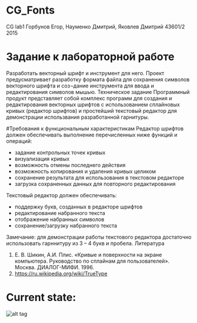 # CG_Fonts
CG lab1
Горбунов Егор, Науменко Дмитрий, Яковлев Дмитрий 
43601/2  2015

# Задание к лабораторной работе
Разработать векторный шрифт и инструмент для него. Проект предусматривает разработку формата файла для сохранения 
символов векторного шрифта и соз¬дание инструмента для ввода и редактирования символов мышью.
Техническое задание 
Программный продукт представляет собой комплекс программ для создания и редактирования векторных шрифтов с использованием 
сплайновых кривых (редактор шрифтов) и простейший текстовый редактор для демонстрации использвания разработанной гарнитуры.

#Требования к функциональным характеристикам 
Редактор шрифтов должен обеспечивать выполнение перечисленных ниже функций и операций: 
-	задание контрольных точек кривых 
-	визуализация кривых 
-	возможность отмены последнего действия 
-	возможность копирования и удаления кривых целиком 
-	сохранение результата для использования в текстовом редакторе 
-	загрузка сохраненных данных для повторного редактирования 

Текстовый редактор должен обеспечивать: 
-	поддержку букв, созданных в редакторе шрифтов 
-	редактирование набранного текста 
-	отображение набранных символов 
-	сохранение/загрузку набранного текста 

Замечание: для демонстрации работы текстового редактора достаточно использовать гарннитуру из 3 – 4 букв и пробела.
Литература 
1.	Е. В. Шикин, А.И. Плис. «Кривые и поверхности на экране компьютера. Руководство по сплайнам для пользователей». 
Москва. ДИАЛОГ-МИФИ. 1996. 
2.	https://ru.wikipedia.org/wiki/TrueType

# Current state:
![alt tag](http://i.imgur.com/wgbk9tI.gif)


